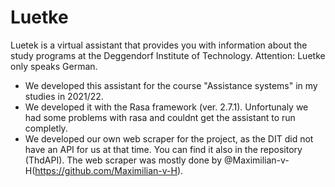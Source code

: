 # Luetke
Luetek is a virtual assistant that provides you with information about the study programs at the Deggendorf Institute of Technology. 
Attention: Luetke only speaks German.

- We developed this assistant for the course "Assistance systems" in my studies in 2021/22.
- We developed it with the Rasa framework (ver. 2.7.1). Unfortunaly we had some problems with rasa and couldnt get the assistant to run completly.
- We developed our own web scraper for the project, as the DIT did not have an API for us at that time. You can find it also in the repository (ThdAPI). The web scraper was mostly done by @Maximilian-v-H(https://github.com/Maximilian-v-H).
